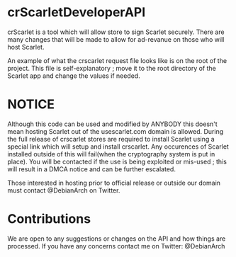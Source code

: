 # crScarletDeveloperAPI
crScarlet is a tool which will allow store to sign Scarlet securely.
There are many changes that will be made to allow for ad-revanue on those who will host Scarlet.

An example of what the crscarlet request file looks like is on the root of the project.
This file is self-explanatory ; move it to the root directory of the Scarlet app and change the values if needed.

# NOTICE
Although this code can be used and modified by ANYBODY this doesn't mean hosting Scarlet out of the usescarlet.com domain is allowed.
During the full release of crscarlet stores are required to install Scarlet using a special link which will setup and install crscarlet.
Any occurences of Scarlet installed outside of this will fail(when the cryptography system is put in place). 
You will be contacted if the use is being exploited or mis-used ; this will result in a DMCA notice and can be further escalated.

Those interested in hosting prior to official release or outside our domain must contact @DebianArch on Twitter.

# Contributions
We are open to any suggestions or changes on the API and how things are processed.
If you have any concerns contact me on Twitter: @DebianArch

